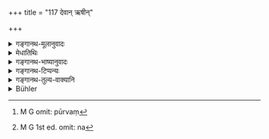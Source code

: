 +++
title = "117 देवान् ऋषीन्"

+++

<details><summary>गङ्गानथ-मूलानुवादः</summary>

Having worshipped the gods, sages, men, the Pitṛs and the household deities, the Householder shall eat afterwards what remains.—(117)
</details>

<details><summary>मेधातिथिः</summary>

अनुवादमात्रम् इदं पूर्वस्य पञ्चयज्ञानुष्ठानविधेर् गृहस्थभोजनकालस्य च । 

- <u>अन्ये</u> त्व् अर्थान्तरविधानम् अपि वर्णयन्ति । पूर्वत्र जायापत्योर् एककालम् अवशिष्टभोजनं विहितम् । अनेन स्त्रिया अपोह्य पुंस एव विधीयते । ततश् च पूर्वं[^१९३] भृत्येभ्यः प्राक् पत्युर् भार्या भुञ्जीत । एवं वा कृत्वा भोजयेत् । एतद् अप्य् उपपन्नं भविष्यति । इतरथा तैः सह भार्या न भुज्ञीतेत्य् अर्थकल्पनायां तथाश्रुतपदान्वयभङ्गः स्यात् । यत् तु महाभारते दर्शनं तद्दर्शनम् एव न[^१९४] विधानम्, विधौ विकल्पयिष्यते ।


[^१९४]:
     M G 1st ed. omit: na


[^१९३]:
     M G omit: pūrvaṃ

- <u>तद् अयुक्तम्</u> अनुवादत्वाद् अस्य । न च गृहस्थ इत्य् एकवचनविरोधः, सहाधिकाराज् जायापत्योः । तत्र च सहार्थस्य प्राधान्यान् न द्विवचनापत्तिः । यथा "ब्राह्मणो ऽग्नीन् आदधीत" इति सत्य् अपि भार्यया सहाधिकारे नैकवचनं विरुध्यते । तत् कस्य हेतोः । एको हि तत्र प्रधानम् अपरो हि गुणभूतः । न च गुणः स्वसंख्याम् उपजनयितुं शक्नोति । अतः प्रधानस्यैकसंख्यत्वात्, सत्य् अपि पत्यर्थानुप्रवेशे, एकवचनम् एव युक्तम् । एक एव गृहस्थशब्दः पत्न्यां वर्तते, स च सहविवक्षायाम् । सा चैकबुद्धिविषयत्वेन प्रधानयोर् गुणयोर् वा । तस्मान् न पत्न्याः प्राक् पुंसो भोजनम् । अतः स्थितम् अनुवादो ऽयम्, प्रतिपत्तिदार्ढ्याय । 

- ये ऽपि **गृह्याश् च देवताः पूजयेद्** इत्य् अर्थवादवचनं देवतापदं मत्वा पूजयेद् इति संबन्धाद् गौणम् एवार्चाविधित्वं समर्थयन्ते । न हि मुख्यस्य देवतार्थस्य पूज्यत्वसंभवः, यजिस्तुतिसंबन्धेनैव देवतात्वस्य मुख्यत्वात् । तथा च **गृह्या** इत्य् आह । गृहे भवा गृह्याः । ताश् च प्रतिकृतय एव । न हि यागसंप्रदानभूतानां गृहसंबन्धितासिद्धिः । 

- तेषाम् अपि देवतार्थो गौणो न पूजार्थः । कुत एतत् । गृहस्थस्य या यष्टव्यास् ता गृह्या इत्य् उपपद्यते ॥ ३.१०७ ॥
</details>

<details><summary>गङ्गानथ-भाष्यानुवादः</summary>

This is a mere reiteration of the foregoing injunction of the performance of the Five Sacrifices, and of the time for the Householder’s eating.

Others, however, have explained this verse its actually laying down something different: The former verse has laid down the eating of remnants by both husband and wife; while this verse leaves aside the woman and lays down the eating by the man alone. And from this it would follow that the wife should eat before the servants and before also the husband. In this way, this becomes reconciled also with what has been said before (113) regarding ‘the feeding of friends, &c., together with the wife.’ Otherwise, if we assumed the latter to mean that the wife should not eat with them, we would be abandoning the most palpable construction of the sentence. As for what has been described in the
*Mahābhārata* (regarding Draupadī eating *after* her husbands), that is
a mere description, not an injunction. Even if it were an injunction, it could only be regarded as laying down an option.

This, however, is not right; as the present verse is a mere reiteration.

Nor is there any incompatibility of the singular number in ‘*householder*’ (with the idea that both husband and wife are meant); because in all things the Husband and wife operate conjointly; so that their *companionship* being the prime factor, the use of the Dual member does not become necessary. Just as in the text, ‘the Brāhmaṇa should set up the fire,’ even though the husband and wife have got to perform the rite jointly, yet there is no incongruity in the singular number. And why so? Because one of the two is the principal and the other is subordinate; and the subordinate cannot impose its number. Hence it is that the principal being one only, though the wife also comes in in fulfilment of her husband’s purpose, yet the singular number is the right form to use. The single word ‘householder’ denotes the *wife* also; and this is ip view of the joint functioning of the husband and wife; and this is possible only when both are conceived of jointly, and not if either both are regarded as *principal*, or both are regarded as subordinate. From all this it follows that the wife is not to eat before her husband; which establishes the conclusion that this verse is only a reiteration, intended to lend strength to the conviction (arising from the foregoing injunctions).

Some people have explained that, in the clause, ‘he should worship the household deities,’ the term ‘deities’ is only a laudatory re-iteration; and on account of its connection with the injunctive verb ‘should worship,’ the sentence contains an injunction of the worshipping as a subordinate factor. And they argue thus—“The primary denotation of the term ‘deity’ is not compatible with the act of worshipping; as the ‘deity’ in the primary sense can only be related to the acts of
*sacrificing* and *hymning*. It is for this reason that the text has
added the epithet ‘*household*,’—which means *those in the house*; and these can only be in the form of images. As those to whom sacrifices are offered can have no connection with the house.”

For these people also what is to be taken in the secondary sense is the ‘*deity*,’ not the ‘worshipping.’

But why all this? The simple explanation is that the deities to whom sacrificers offer sacrifices are called ‘*house* - *hold* deities’—(117)
</details>

<details><summary>गङ्गानथ-टिप्पन्यः</summary>

This verse is quoted in *Vīramitrodaya* (Āhnika, p. 456) without
comment;—also on p. 395, as indieating (along with verse 115) the
necessity of making the *Vaiśvadeva* and *Bali* offerings both in the
evening and in the morning;—and in *Hemādri* (Śrāddha, p. 581).
</details>

<details><summary>गङ्गानथ-तुल्य-वाक्यानि</summary>

*Viṣṇu* (67.42).—\[Reproduces Manu.\]

*Baudhāyana* (27.21).—‘One should eat the remnant left by the Pitṛs, the
gods, the dependents, the parents and the teacher; such is the
prescribed law.’
</details>

<details><summary>Bühler</summary>

117	Having honoured the gods, the sages, men, the manes, and the guardian deities of the house, the householder shall eat afterwards what remains.
</details>
